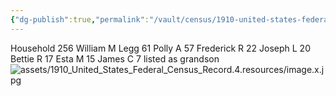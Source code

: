 ```yaml
---
{"dg-publish":true,"permalink":"/vault/census/1910-united-states-federal-census-record-4/","tags":["Fred-Legg","William-McGinnis-Legg"]}
---
```


Household 256
William M Legg 61
Polly A 57
Frederick R 22
Joseph L 20
Bettie R 17 
Esta M 15 
James C 7 listed as grandson
![assets/1910_United_States_Federal_Census_Record.4.resources/image.x.jpg](/img/user/assets/1910_United_States_Federal_Census_Record.4.resources/image.x.jpg)
